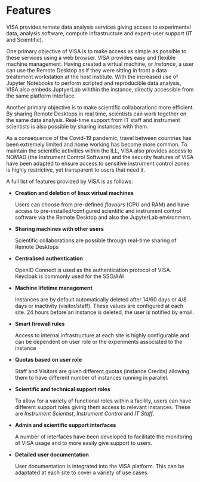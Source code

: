 # Features

VISA provides remote data analysis services giving access to experimental data, analysis software, compute infrastructure and expert-user support (IT and Scientific).

One primary objective of VISA is to make access as simple as possible to these services using a web browser. VISA provides easy and flexible machine management. Having created a virtual machine, or *instance*, a user can use the Remote Desktop as if they were sitting in front a data treatement workstation at the host institute. With the increased use of Jupyter Notebooks to perform scripted and reproducible data analysis, VISA also embeds JuptyerLab wihthin the instance, directly accessible from the same platform interface.

Another primary objective is to make scientific collaborations more efficient. By sharing Remote Desktops in real time, scientists can work together on the same data analysis. Real-time support from IT staff and instrument scientists is also possible by sharing instances with them.

As a consequence of the Covid-19 pandemic, travel between countries has been extremely limited and home working has become more common. To maintain the scientific activities within the ILL, VISA also provides access to NOMAD (the Instrument Control Software) and the security features of VISA have been adapted to ensure access to sensitive instrument control zones is highly restrictive, yet transparent to users that need it.

A full list of features provided by VISA is as follows:

- **Creation and deletion of linux virtual machines**

  Users can choose from pre-defined *flavours* (CPU and RAM) and have access to pre-installed/configured scientific and instrument control software via the Remote Desktop and also the JupyterLab environment.

- **Sharing machines with other users**
  
  Scientific collaborations are possible through real-time sharing of Remote Desktops

- **Centralised authentication**

  OpenID Connect is used as the authentication protocol of VISA. Keycloak is commonly used for the SSO/AAI

- **Machine lifetime management**
  
  Instances are by default automatically deleted after 14/60 days or 4/8 days or inactivity (visitor/staff). These values are configured at each site. 24 hours before an instance is deleted, the user is notified by email.

- **Smart firewall rules**

  Access to internal infrastructure at each site is highly configurable and can be dependent on user role or the experiments associated to the instance

- **Quotas based on user role**

  Staff and Visitors are given different quotas (instance Credits) allowing them to have different number of instances running in parallel.

- **Scientific and technical support roles**

  To allow for a variety of functional roles within a facility, users can have different support roles giving them access to relevant instances. These are *Instrument Scientist*, *Instrument Control* and *IT Staff*.

- **Admin and scientific support interfaces**

  A number of interfaces have been developed to facilitate the monitoring of VISA usage and to more easily give support to users.

- **Detailed user documentation**

  User documentation is integrated into the VISA platform. This can be adaptated at each site to cover a variety of use cases.



